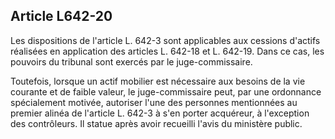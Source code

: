 Article L642-20
----
Les dispositions de l'article L. 642-3 sont applicables aux cessions d'actifs
réalisées en application des articles L. 642-18 et L. 642-19. Dans ce cas, les
pouvoirs du tribunal sont exercés par le juge-commissaire.

Toutefois, lorsque un actif mobilier est nécessaire aux besoins de la vie
courante et de faible valeur, le juge-commissaire peut, par une ordonnance
spécialement motivée, autoriser l'une des personnes mentionnées au premier
alinéa de l'article L. 642-3 à s'en porter acquéreur, à l'exception des
contrôleurs. Il statue après avoir recueilli l'avis du ministère public.
